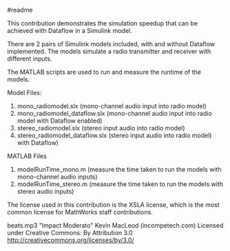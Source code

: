 #readme

This contribution demonstrates the simulation speedup that can be achieved with Dataflow in a Simulink model. 

There are 2 pairs of Simulink models included, with and without Dataflow implemented. The models simulate a radio transmitter and receiver with different inputs.

The MATLAB scripts are used to run and measure the runtime of the models.

Model Files:
1. mono_radiomodel.slx (mono-channel audio input into radio model)
2. mono_radiomodel_dataflow.slx (mono-channel audio input into radio model with Dataflow enabled)
3. stereo_radiomodel.slx (stereo input audio into radio model)
4. stereo_radiomodel_dataflow.slx (stereo input audio into radio model) with Dataflow)

MATLAB Files
1. modelRunTime_mono.m (measure the time taken to run the models with mono-channel audio inputs)
2. modelRunTime_stereo.m (measure the time taken to run the models with stereo audio inputs)

The license used in this contribution is the XSLA license, which is the most common license for MathWorks staff contributions.

beats.mp3
"Impact Moderato"
Kevin MacLeod (incompetech.com)
Licensed under Creative Commons: By Attribution 3.0
http://creativecommons.org/licenses/by/3.0/